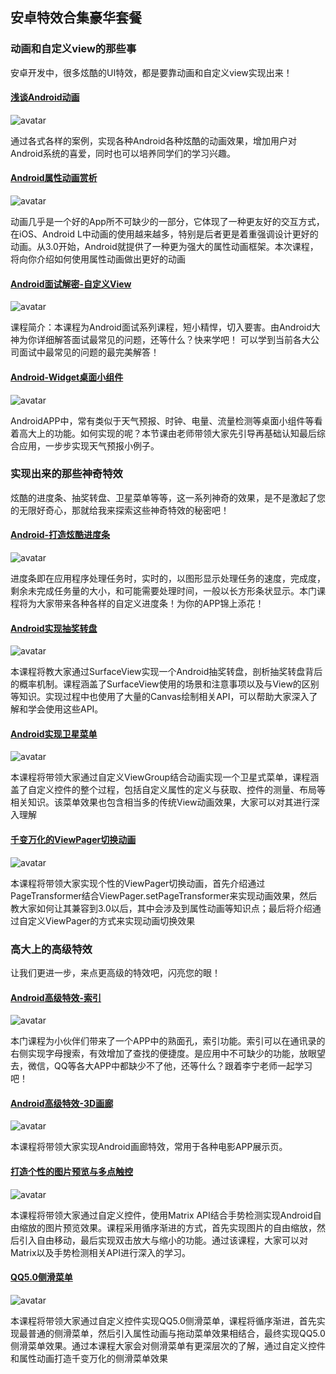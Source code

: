 ## 安卓特效合集豪华套餐

### 动画和自定义view的那些事

安卓开发中，很多炫酷的UI特效，都是要靠动画和自定义view实现出来！

#### [浅谈Android动画](https://www.imooc.com/learn/379)

![avatar](https://img2.mukewang.com/57075b5a0001d47d06000338-240-135.jpg)

通过各式各样的案例，实现各种Android各种炫酷的动画效果，增加用户对Android系统的喜爱，同时也可以培养同学们的学习兴趣。

#### [Android属性动画赏析](https://www.imooc.com/learn/263)

![avatar](https://img1.mukewang.com/5707589c00017bf606000338-240-135.jpg)

动画几乎是一个好的App所不可缺少的一部分，它体现了一种更友好的交互方式，在iOS、Android L中动画的使用越来越多，特别是后者更是着重强调设计更好的动画。从3.0开始，Android就提供了一种更为强大的属性动画框架。本次课程，将向你介绍如何使用属性动画做出更好的动画

#### [Android面试解密-自定义View](https://www.imooc.com/learn/579)

![avatar](https://img4.mukewang.com/576b7a0d0001070506000338-240-135.jpg)

课程简介：本课程为Android面试系列课程，短小精悍，切入要害。由Android大神为你详细解答面试最常见的问题，还等什么？快来学吧！ 可以学到当前各大公司面试中最常见的问题的最完美解答！

#### [Android-Widget桌面小组件](https://www.imooc.com/learn/536)

![avatar](https://img2.mukewang.com/5774da890001d25406000338-240-135.jpg)

AndroidAPP中，常有类似于天气预报、时钟、电量、流量检测等桌面小组件等看着高大上的功能。如何实现的呢？本节课由老师带领大家先引导再基础认知最后综合应用，一步步实现天气预报小例子。

### 实现出来的那些神奇特效

炫酷的进度条、抽奖转盘、卫星菜单等等，这一系列神奇的效果，是不是激起了您的无限好奇心，那就给我来探索这些神奇特效的秘密吧！

#### [Android-打造炫酷进度条](https://www.imooc.com/learn/657)

![avatar](https://img1.mukewang.com/5733fcce0001103506000338-240-135.jpg)

进度条即在应用程序处理任务时，实时的，以图形显示处理任务的速度，完成度，剩余未完成任务量的大小，和可能需要处理时间，一般以长方形条状显示。本门课程将为大家带来各种各样的自定义进度条！为你的APP锦上添花！

#### [Android实现抽奖转盘](https://www.imooc.com/learn/444)

![avatar](https://img3.mukewang.com/55b72ae0000184d706000338-240-135.jpg)

本课程将教大家通过SurfaceView实现一个Android抽奖转盘，剖析抽奖转盘背后的概率机制。课程涵盖了SurfaceView使用的场景和注意事项以及与View的区别等知识。实现过程中也使用了大量的Canvas绘制相关API，可以帮助大家深入了解和学会使用这些API。

#### [Android实现卫星菜单](https://www.imooc.com/learn/300)

![avatar](https://img2.mukewang.com/5746684d0001d62b06000338-240-135.jpg)

本课程将带领大家通过自定义ViewGroup结合动画实现一个卫星式菜单，课程涵盖了自定义控件的整个过程，包括自定义属性的定义与获取、控件的测量、布局等相关知识。该菜单效果也包含相当多的传统View动画效果，大家可以对其进行深入理解

#### [千变万化的ViewPager切换动画](https://www.imooc.com/learn/226)

![avatar](https://img1.mukewang.com/545c862c0001e13e06000338-240-135.jpg)

本课程将带领大家实现个性的ViewPager切换动画，首先介绍通过PageTransformer结合ViewPager.setPageTransformer来实现动画效果，然后教大家如何让其兼容到3.0以后，其中会涉及到属性动画等知识点；最后将介绍通过自定义ViewPager的方式来实现动画切换效果

### 高大上的高级特效

让我们更进一步，来点更高级的特效吧，闪亮您的眼！

#### [Android高级特效-索引](https://www.imooc.com/learn/493)

![avatar](https://img3.mukewang.com/5791931f00018e6106000338-240-135.jpg)

本门课程为小伙伴们带来了一个APP中的熟面孔，索引功能。索引可以在通讯录的右侧实现字母搜索，有效增加了查找的便捷度。是应用中不可缺少的功能，放眼望去，微信，QQ等各大APP中都缺少不了他，还等什么？跟着李宁老师一起学习吧！

#### [Android高级特效-3D画廊](https://www.imooc.com/learn/462)

![avatar](https://img1.mukewang.com/570755750001b5c306000338-240-135.jpg)

本课程将带领大家实现Android画廊特效，常用于各种电影APP展示页。

#### [打造个性的图片预览与多点触控](https://www.imooc.com/learn/239)

![avatar](https://img1.mukewang.com/546c0d940001f49e06000338-240-135.jpg)

本课程将带领大家通过自定义控件，使用Matrix API结合手势检测实现Android自由缩放的图片预览效果。课程采用循序渐进的方式，首先实现图片的自由缩放，然后引入自由移动，最后实现双击放大与缩小的功能。通过该课程，大家可以对Matrix以及手势检测相关API进行深入的学习。

#### [QQ5.0侧滑菜单](https://www.imooc.com/learn/211)

![avatar](https://img2.mukewang.com/574667f400014de706000338-240-135.jpg)

本课程将带领大家通过自定义控件实现QQ5.0侧滑菜单，课程将循序渐进，首先实现最普通的侧滑菜单，然后引入属性动画与拖动菜单效果相结合，最终实现QQ5.0侧滑菜单效果。通过本课程大家会对侧滑菜单有更深层次的了解，通过自定义控件和属性动画打造千变万化的侧滑菜单效果


